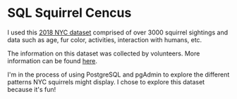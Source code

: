 # SQL Squirrel Cencus

I used this [2018 NYC dataset](https://data.cityofnewyork.us/Environment/2018-Central-Park-Squirrel-Census-Squirrel-Data/vfnx-vebw/about_data) comprised of over 3000 squirrel sightings and data such as age, fur color, activities, interaction with humans, etc.

The information on this dataset was collected by volunteers. More information can be found [here](https://www.thesquirrelcensus.com/).

I'm in the process of using PostgreSQL and pgAdmin to explore the different patterns NYC squirrels might display. I chose to explore this dataset because it's fun!